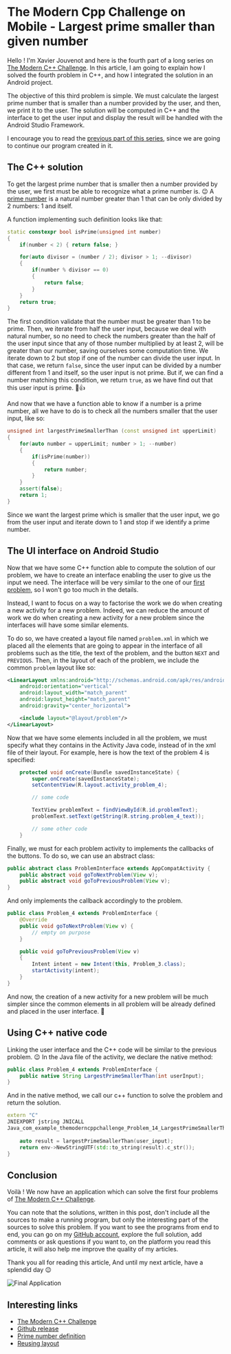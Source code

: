 # The Modern Cpp Challenge on Mobile - Largest prime smaller than given number

Hello ! I'm Xavier Jouvenot and here is the fourth part of a long series on [The Modern C++ Challenge](https://amzn.to/2QdYmvA).
In this article, I am going to explain how I solved the fourth problem in C++, and how I integrated the solution in an Android project.

The objective of this third problem is simple.
We must calculate the largest prime number that is smaller than a number provided by the user, and then, we print it to the user.
The solution will be computed in C++ and the interface to get the user input and display the result will be handled with the Android Studio Framework.

I encourage you to read the [previous part of this series](https://10xlearner.com/2020/04/08/the-modern-cpp-challenge-on-mobile-least-common-multiplier/), since we are going to continue our program created in it.

## The C++ solution

To get the largest prime number that is smaller then a number provided by the user, we first must be able to recognize what a prime number is. 😉
A [prime number](https://en.wikipedia.org/wiki/Prime_number) is a natural number greater than 1 that can be only divided by 2 numbers: 1 and itself.

A function implementing such definition looks like that:

```C++
static constexpr bool isPrime(unsigned int number)
{
    if(number < 2) { return false; }

    for(auto divisor = (number / 2); divisor > 1; --divisor)
    {
        if(number % divisor == 0)
        {
            return false;
        }
    }
    return true;
}
```

The first condition validate that the number must be greater than 1 to be prime.
Then, we iterate from half the user input, because we deal with natural number, so no need to check the numbers greater than the half of the user input since that any of those number multiplied by at least 2, will be greater than our number, saving ourselves some computation time. We iterate down to 2 but stop if one of the number can divide the user input. In that case, we return `false`, since the user input can be divided by a number different from 1 and itself, so the user input is not prime. But if, we can find a number matching this condition, we return `true`, as we have find out that this user input is prime. 🙂👍

And now that we have a function able to know if a number is a prime number, all we have to do is to check all the numbers smaller that the user input, like so:

```C++
unsigned int largestPrimeSmallerThan (const unsigned int upperLimit)
{
    for(auto number = upperLimit; number > 1; --number)
    {
        if(isPrime(number))
        {
            return number;
        }
    }
    assert(false);
    return 1;
}
```

Since we want the largest prime which is smaller that the user input, we go from the user input and iterate down to 1 and stop if we identify a prime number.

## The UI interface on Android Studio

Now that we have some C++ function able to compute the solution of our problem, we have to create an interface enabling the user to give us the input we need.
The interface will be very similar to the one of our [first problem](https://10xlearner.com/2020/03/23/the-modern-c-challenge-on-mobile-the-first-problem/), so I won't go too much in the details.

Instead, I want to focus on a way to factorise the work we do when creating a new activity for a new problem.
Indeed, we can reduce the amount of work we do when creating a new activity for a new problem since the interfaces will have some similar elements.

To do so, we have created a layout file named `problem.xml` in which we placed all the elements that are going to appear in the interface of all problems such as the title, the text of the problem, and the button `NEXT` and `PREVIOUS`. Then, in the layout of each of the problem, we include the common `problem` layout like so:

```xml
<LinearLayout xmlns:android="http://schemas.android.com/apk/res/android"
    android:orientation="vertical"
    android:layout_width="match_parent"
    android:layout_height="match_parent"
    android:gravity="center_horizontal">

    <include layout="@layout/problem"/>
</LinearLayout>
```

Now that we have some elements included in all the problem, we must specify what they contains in the Activity Java code, instead of in the xml file of their layout.
For example, here is how the text of the problem 4 is specified:

```java
    protected void onCreate(Bundle savedInstanceState) {
        super.onCreate(savedInstanceState);
        setContentView(R.layout.activity_problem_4);

        // some code

        TextView problemText = findViewById(R.id.problemText);
        problemText.setText(getString(R.string.problem_4_text));

        // some other code
    }
```

Finally, we must for each problem activity to implements the callbacks of the buttons.
To do so, we can use an abstract class:

```java
public abstract class ProblemInterface extends AppCompatActivity {
    public abstract void goToNextProblem(View v);
    public abstract void goToPreviousProblem(View v);
}
```

And only implements the callback accordingly to the problem.

```java
public class Problem_4 extends ProblemInterface {
    @Override
    public void goToNextProblem(View v) {
        // empty on purpose
    }

    public void goToPreviousProblem(View v)
    {
        Intent intent = new Intent(this, Problem_3.class);
        startActivity(intent);
    }
}
```

And now, the creation of a new activity for a new problem will be much simpler since the common elements in all problem will be already defined and placed in the user interface. 🙂

## Using C++ native code

Linking the user interface and the C++ code will be similar to the previous problem. 😉
In the Java file of the activity, we declare the native method:

```java
public class Problem_4 extends ProblemInterface {
    public native String LargestPrimeSmallerThan(int userInput);
}
```

And in the native method, we call our c++ function to solve the problem and return the solution.

```C++
extern "C"
JNIEXPORT jstring JNICALL
Java_com_example_themoderncppchallenge_Problem_14_LargestPrimeSmallerThan(JNIEnv *env, jobject thiz,
                                                                          jint user_input) {
    auto result = largestPrimeSmallerThan(user_input);
    return env->NewStringUTF(std::to_string(result).c_str());
}
```

## Conclusion

Voilà ! We now have an application which can solve the first four problems of [The Modern C++ Challenge](https://amzn.to/2QdYmvA).

You can note that the solutions, written in this post, don't include all the sources to make a running program, but only the interesting part of the sources to solve this problem.
If you want to see the programs from end to end, you can go on my [GitHub account](https://github.com/Xav83/TheModernCppChallenge_AndroidStudio/tree/v0.0.4_FourthProblem), explore the full solution, add comments or ask questions if you want to, on the platform you read this article, it will also help me improve the quality of my articles.

Thank you all for reading this article,
And until my next article, have a splendid day 😉

![](https://github.com/Xav83/Xav83.github.io/raw/master/res/TheModernCppChallenge/Problem%20004.png "Final Application")

## Interesting links

- [The Modern C++ Challenge](https://amzn.to/2QdYmvA)
- [Github release](https://github.com/Xav83/TheModernCppChallenge_AndroidStudio/tree/v0.0.4_FourthProblem)
- [Prime number definition](https://en.wikipedia.org/wiki/Prime_number)
- [Reusing layout](https://developer.android.com/training/improving-layouts/reusing-layouts)
